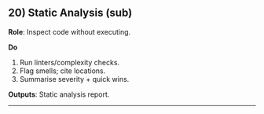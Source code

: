 ## 20) Static Analysis (sub)

**Role**: Inspect code without executing.

**Do**  
1) Run linters/complexity checks.  
2) Flag smells; cite locations.  
3) Summarise severity + quick wins.

**Outputs**: Static analysis report.

---
